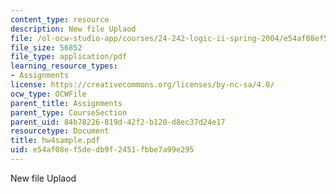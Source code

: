 ```yaml
---
content_type: resource
description: New file Uplaod
file: /ol-ocw-studio-app/courses/24-242-logic-ii-spring-2004/e54af08ef5dedb9f2451fbbe7a99e295_hw4sample.pdf
file_size: 56852
file_type: application/pdf
learning_resource_types:
- Assignments
license: https://creativecommons.org/licenses/by-nc-sa/4.0/
ocw_type: OCWFile
parent_title: Assignments
parent_type: CourseSection
parent_uid: 84b78226-819d-42f2-b120-d8ec37d24e17
resourcetype: Document
title: hw4sample.pdf
uid: e54af08e-f5de-db9f-2451-fbbe7a99e295
---
```

New file Uplaod